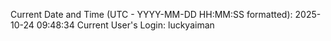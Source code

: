 Current Date and Time (UTC - YYYY-MM-DD HH:MM:SS formatted): 2025-10-24 09:48:34
Current User's Login: luckyaiman
